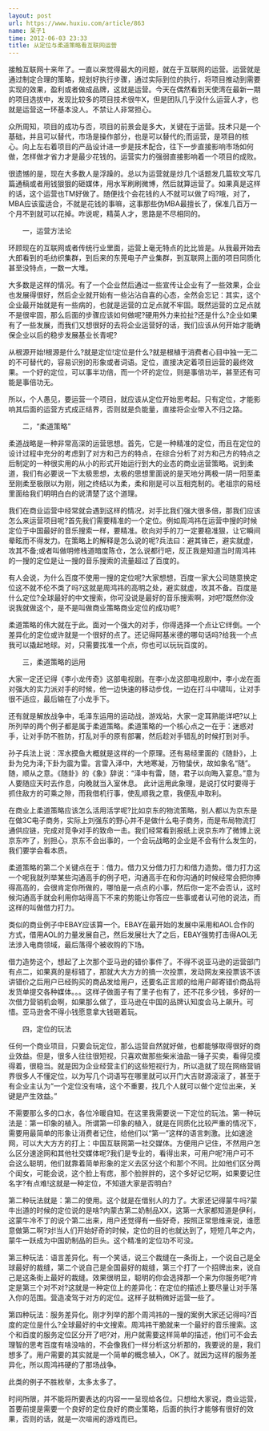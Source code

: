 ```yaml
---
layout: post
url: https://www.huxiu.com/article/863
name: 呆子1
time: 2012-06-03 23:33
title: 从定位与柔道策略看互联网运营
---
```

接触互联网十来年了。一直以来觉得最大的问题，就在于互联网的运营。运营就是通过制定合理的策略，规划好执行步骤，通过实际到位的执行，将项目推动到需要实现的效果，盈利或者做成品牌，这就是运营。今天在偶然看到天使湾在最新一期的项目选拔中，发现比较多的项目技术很牛X，但是团队几乎没什么运营人才，也就是运营这一环基本没人。不禁让人非常担心。

众所周知，项目的成功与否，项目的前景会是多大，关键在于运营。技术只是一个基础，并且可以替代，市场是操作部分，也是可以替代的;而运营，是项目的核心。向上左右着项目的产品设计进一步是技术配合，往下一步直接影响市场如何做，怎样做才省力才是最少花钱的。运营实力的强弱直接影响着一个项目的成败。

很遗憾的是，现在大多数人是浮躁的。总以为运营就是炒几个话题发几篇软文写几篇通稿或者用钱狠狠的砸媒体，用水军刷刷微博，然后就算运营了。如果真是这样的话，这个运营也TM好做了。随便找个会花钱的人不就可以做了吗?哦，对了，MBA应该蛮适合，不就是花钱的事嘛，这事那些伪MBA最擅长了，保准几百万一个月不到就可以花掉。咋说呢，精英人才，思路是不尽相同的。

　　一，运营方法论

环顾现在的互联网或者传统行业里面，运营上毫无特点的比比皆是。从我最开始去大郎看到的毛纺织集群，到后来的东莞电子产业集群，到互联网上面的项目同质化甚至没特点，一数一大堆。

大多数是这样的情况。有了一个企业然后通过一些宣传让企业有了一些效果，企业也发展得很好，然后企业就开始有一些沾沾自喜的心态，全然会忘记：其实，这个企业最开始就是有一些病的，也就是运营的立足点就不牢固。既然运营的立足点就不是很牢固，那么后面的步骤应该如何做呢?硬用外力来拉扯?还是什么?企业如果有了一些发展，而我们又想很好的去将企业运营好的话，我们应该从何开始才能确保企业以后的稳步发展基业长青呢?

从根源开始!根源是什么?就是定位!定位是什么?就是根植于消费者心目中独一无二的不可替代的，容易识别的形象或者词语。定位，直接决定着项目运营的最终效果。一个好的定位，可以事半功倍，而一个坏的定位，则是事倍功半，甚至还有可能是事倍功无。

所以，个人愚见，要运营一个项目，就应该从定位开始思考起。只有定位，才能影响其后面的运营方式成正结界，否则就是负能量，直接将企业带入不归之路。

　　二，“柔道策略”

柔道战略是一种非常高深的运营思想。首先，它是一种精准的定位，而且在定位的设计过程中充分的考虑到了对方和己方的特点，在综合分析了对方和己方的特点之后制定的一种很实用的从小的形式开始运行到大的业态的商业运营策略。说到柔道，我们有必要说一下太极思想，太极的思想里面说的是天地分两极一阴一阳至柔至刚柔至极限以为刚，刚之终结以为柔，柔和刚是可以互相克制的。老祖宗的易经里面给我们明明白白的说清楚了这个道理。

我们在商业运营中经常就会遇到这样的情况，对手比我们强大很多倍，那我们应该怎么来运营项目呢?首先我们需要精准的一个定位。例如周鸿祎在运营中搜的时候定位于中国最好的音乐搜索一样，要精准。砍向对手的刀一定要稳准狠，让它瞬间晕眩而不得发力。在策略上的解释是怎么说的呢?兵法曰：避其锋芒，避实就虚，攻其不备;或者叫做明修栈道暗度陈仓，怎么说都行吧，反正我是知道当时周鸿祎的一搜的定位是让一搜的音乐搜索的流量超过了百度的。

有人会说，为什么百度不使用一搜的定位呢?大家想想，百度一家大公司随意换定位这不就不伦不类了吗?这就是周鸿祎的高明之处，避实就虚，攻其不备。百度是什么定位?全球最好的中文搜索，你可没说是最好的音乐搜索啊，对吧?既然你没说我就做这个，是不是叫做商业策略商业定位的成功呢?

柔道策略的伟大就在于此。面对一个强大的对手，你得选择一个点让它绊倒。一个差异化的定位或许就是一个很好的点了。还记得阿基米德的哪句话吗?给我一个点我可以撬起地球。对，只需要找准一个点，你也可以玩玩百度的。

　　三，柔道策略的运用

大家一定还记得《李小龙传奇》这部电视剧。在李小龙这部电视剧中，李小龙在面对强大的实力派对手的时候，他一边快速的移动步伐，一边在打斗中啸叫，让对手很不适应，最后输在了小龙手下。

还有就是解放战争中，毛泽东运用的运动战，游戏站，大家一定耳熟能详吧?以上所列举的两个例子都是属于柔道策略。柔道策略的一个核心点之一在于：迷惑对手，让对手防不胜防，打乱对手的原有部署，然后趁对手错乱的时候打到对手。

孙子兵法上说：浑水摸鱼大概就是这样的一个原理。还有易经里面的《随卦》，上卦为兑为泽;下卦为震为雷。言雷入泽中，大地寒凝，万物蛰伏，故如象名“随”。随，顺从之意。《随卦》的《象》辞说：“泽中有雷，随，君子以向晦入宴息。”意为人要随应天时去作息，向晚就当入室休息。 此计运用此象理，是说打仗时要得于抓住敌方的可乘之隙，而我借机行事，使乱顺我之意，我便乱中取利。

在商业上柔道策略应该怎么活用活学呢?比如京东的物流策略，别人都以为京东是在做3C电子商务，实际上刘强东的野心并不是做什么电子商务，而是布局物流打通供应链，完成对竞争对手的致命一击。我们经常看到报纸上说京东咋了微博上说京东咋了，别担心，京东不会出事的，一个会玩战略的企业是不会有什么发生的，我们要学会看本质。

柔道策略的第二个关键点在于：借力。借力又分借力打力和借力造势。借力打力这一个呢我就列举某些沟通高手的例子吧，沟通高手在和你沟通的时候经常会把你捧得高高的，会很肯定你所做的，哪怕是一点点的小事，然后你一定不会否认，这时候沟通高手就会利用你站得高下不来的势能让你答应一些事或者认可他的说法，而这样的叫做借力打力。

类似的商业例子中EBAY应该算一个。EBAY在最开始的发展中采用和AOL合作的方式，借用AOL的力量发展自己，然后发展壮大了之后，EBAY强势打击得AOL无法涉入电商领域，最后落得个被收购的下场。

借力造势这个，想起了上次那个亚马逊的错价事件了。不得不说亚马逊的运营部门有点二，如果真的是标错了，那就大大方方的搞一次投票，发动网友来投票该不该讲错价之后用户已经购买的商品发给用户，还要名正言顺的给用户邮寄错价商品将发货单提交各种媒体。。。这样子做面子有了里子也有了，还不花多少钱，多好的一次借力营销机会啊，如果那么做了，亚马逊在中国的品牌认知度会马上飙升。可惜。亚马逊舍不得小钱愿意拿大钱砸着玩。

　　四，定位的玩法

任何一个商业项目，只要会玩定位，那么运营自然就好做，也都能够取得很好的商业效益。但是，很多人往往很短视，只喜欢做那些柴米油盐一锤子买卖，看得见摸得着，很稳当。就是因为企业经营主们的这些短视行为，所以造就了现在网络营销界很多人不懂定位，以为写几个词语写在哪里就可以开门大吉财源滚滚了，甚至于有企业主认为“一个定位没有啥，这个不重要，找几个人就可以做个定位出来，关键是产生效益。”

不需要那么多的口水，各位冷暖自知。在这里我需要说一下定位的玩法。第一种玩法是：第一印象的植入。所谓第一印象的植入，就是在同质化比较严重的情况下，需要用最简单的形象让消费者记住，给他们以“第一”这样的语言刺激。比如速途网，可以大大方方的打上：中国互联网第一社交媒体。方便用户记住，不然用户怎么区分速途网和其他社交媒体呢?我们是专业的，看得出来，可用户呢?用户可不会这么聪明，他们就靠着简单形象的定义去区分这个和那个不同。比如他们区分两个闺女，可能会说，这个脸上有痣，那个脸胖胖的，这个多好记忆啊，如果要记住名字?有点难!这就是一种定位，不知道大家是否明白?

第二种玩法就是：第二的使用。这个就是在借别人的力了。大家还记得蒙牛吗?蒙牛出道的时候的定位说的是啥?内蒙古第二奶制品XX，这第一大家都知道是伊利，这蒙牛冷不丁的说个第二出来，用户还觉得有一些好奇，按照正常思维来说，谁愿意做第二啊?对!当人们开始好奇的时候，定位的目的也就达到了，短短几年之内，蒙牛一跃成为中国奶制品的巨头。这个精准的定位功不可没。

第三种玩法：语言差异化。有一个笑话，说三个裁缝在一条街上，一个说自己是全球最好的裁缝，第二个说自己是全国最好的裁缝，第三个打了一个招牌出来，说自己是这条街上最好的裁缝。效果很明显，聪明的你会选择那一个来为你服务呢?肯定是第三个对不对?这就是一种定位上的差异化：在定位的描述上要尽量让对手落入你的范围。营造凌驾于对方的定位。这样子就稍微好运营一些了。

第四种玩法：服务差异化。刚才列举的那个周鸿祎的一搜的案例大家还记得吗?百度的定位是什么?全球最好的中文搜索。周鸿祎干脆就来一个最好的音乐搜索。这个和百度的服务定位区分开了吧?对，用户就需要这样简单的描述，他们可不会去理智的思考百度有啥没啥的，不会像我们一样分析这分析那的，我要说的是，我们想多了。用户需要的其实就是一个简单的概念植入，OK了。就因为这样的服务差异化，所以周鸿祎硬的了那场战争。

此类的例子不胜枚举，太多太多了。

时间所限，并不能将所要表达的内容一一呈现给各位。只想给大家说，商业运营，首要前提是需要一个良好的定位良好的商业策略，后面的执行才能够有很好的效果，否则的话，就是一次喧闹的游戏而已。

